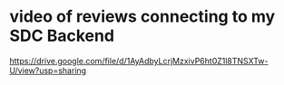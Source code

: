 # video of reviews connecting to my SDC Backend
https://drive.google.com/file/d/1AyAdbyLcrjMzxivP6ht0Z1l8TNSXTw-U/view?usp=sharing
